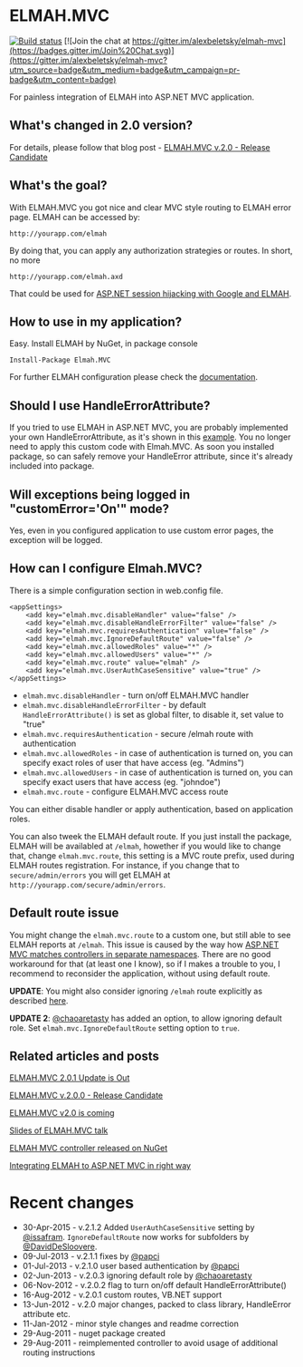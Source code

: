 ELMAH.MVC
=========
[![Build status](https://ci.appveyor.com/api/projects/status/b2qui7s4kv3w784u/branch/master?svg=true)](https://ci.appveyor.com/project/issafram/elmah-mvc/branch/master) [![Join the chat at https://gitter.im/alexbeletsky/elmah-mvc](https://badges.gitter.im/Join%20Chat.svg)](https://gitter.im/alexbeletsky/elmah-mvc?utm_source=badge&utm_medium=badge&utm_campaign=pr-badge&utm_content=badge)

For painless integration of ELMAH into ASP.NET MVC application.

What's changed in 2.0 version?
------------------------------

For details, please follow that blog post - [ELMAH.MVC v.2.0 - Release Candidate](http://www.beletsky.net/2012/06/elmahmvc-v200-release-candidate.html)

What's the goal?
-------------------

With ELMAH.MVC you got nice and clear MVC style routing to ELMAH error page. ELMAH can be accessed by:

	http://yourapp.com/elmah

By doing that, you can apply any authorization strategies or routes. In short, no more

	http://yourapp.com/elmah.axd

That could be used for [ASP.NET session hijacking with Google and ELMAH](http://www.troyhunt.com/2012/01/aspnet-session-hijacking-with-google.html).

How to use in my application?
------------------------------

Easy. Install ELMAH by NuGet, in package console

	Install-Package Elmah.MVC

For further ELMAH configuration please check the [documentation](https://code.google.com/p/elmah/).

Should I use HandleErrorAttribute?
----------------------------------

If you tried to use ELMAH in ASP.NET MVC, you are probably implemented your own HandleErrorAttribute, as it's shown in this [example](http://stackoverflow.com/questions/766610/how-to-get-elmah-to-work-with-asp-net-mvc-handleerror-attribute). You no longer need to apply this custom code with Elmah.MVC. As soon you installed package, so can safely remove your HandleError attribute, since it's already included into package.

Will exceptions being logged in "customError='On'" mode?
--------------------------------------------------------

Yes, even in you configured application to use custom error pages, the exception will be logged.

How can I configure Elmah.MVC?
------------------------------

There is a simple configuration section in web.config file.

	<appSettings>
		<add key="elmah.mvc.disableHandler" value="false" />
		<add key="elmah.mvc.disableHandleErrorFilter" value="false" />
		<add key="elmah.mvc.requiresAuthentication" value="false" />
		<add key="elmah.mvc.IgnoreDefaultRoute" value="false" />
		<add key="elmah.mvc.allowedRoles" value="*" />
		<add key="elmah.mvc.allowedUsers" value="*" />
		<add key="elmah.mvc.route" value="elmah" />
		<add key="elmah.mvc.UserAuthCaseSensitive" value="true" />
	</appSettings>

* `elmah.mvc.disableHandler` - turn on/off ELMAH.MVC handler
* `elmah.mvc.disableHandleErrorFilter` - by default `HandleErrorAttribute()` is set as global filter, to disable it, set value to "true"
* `elmah.mvc.requiresAuthentication` - secure /elmah route with authentication
* `elmah.mvc.allowedRoles` - in case of authentication is turned on, you can specify exact roles of user that have access (eg. "Admins")
* `elmah.mvc.allowedUsers` - in case of authentication is turned on, you can specify exact users that have access (eg. "johndoe")
* `elmah.mvc.route` - configure ELMAH.MVC access route

You can either disable handler or apply authentication, based on application roles.

You can also tweek the ELMAH default route. If you just install the package, ELMAH will be availabled at `/elmah`, howether if you would like to change that, change `elmah.mvc.route`, this setting is a MVC route prefix, used during ELMAH routes registration. For instance, if you change that to `secure/admin/errors` you will get ELMAH at `http://yourapp.com/secure/admin/errors`.

Default route issue
-------------------

You might change the `elmah.mvc.route` to a custom one, but still able to see ELMAH reports at `/elmah`. This issue is caused by the way how [ASP.NET MVC matches controllers in separate namespaces](http://www.beletsky.net/2012/07/aspnet-mvc-routes-and-namespaces.html). There are no good workaround for that (at least one I know), so if I makes a trouble to you, I recommend to reconsider the application, without using default route.

**UPDATE**: You might also consider ignoring ``/elmah`` route explicitly as described [here](https://github.com/alexanderbeletsky/elmah.mvc/issues/26).

**UPDATE 2**: [@chaoaretasty](https://github.com/chaoaretasty) has added an option, to allow ignoring default role. Set `elmah.mvc.IgnoreDefaultRoute` setting option to `true`.

Related articles and posts
--------------------------

[ELMAH.MVC 2.0.1 Update is Out](http://www.beletsky.net/2012/08/elmahmvc-201-update-is-out.html)

[ELMAH.MVC v.2.0.0 - Release Candidate](http://www.beletsky.net/2012/06/elmahmvc-v200-release-candidate.html)

[ELMAH.MVC v2.0 is coming](http://www.beletsky.net/2012/06/elmahmvc-v20-is-coming.html)

[Slides of ELMAH.MVC talk](https://speakerdeck.com/alexbeletsky/elmah-and-elmahmvc)

[ELMAH MVC controller released on NuGet](http://www.beletsky.net/2011/08/elmah-mvc-controller-released-on-nuget.html)

[Integrating ELMAH to ASP.NET MVC in right way](http://www.beletsky.net/2011/03/integrating-elmah-to-aspnet-mvc-in.html)

Recent changes
==============

* 30-Apr-2015 - v.2.1.2 Added `UserAuthCaseSensitive` setting by [@issafram](https://github.com/issafram). `IgnoreDefaultRoute` now works for subfolders by [@DavidDeSloovere](https://github.com/DavidDeSloovere).
* 09-Jul-2013 - v.2.1.1 fixes by [@papci](https://github.com/papci)
* 01-Jul-2013 - v.2.1.0 user based authentication by [@papci](https://github.com/papci)
* 02-Jun-2013 - v.2.0.3 ignoring default role by [@chaoaretasty](https://github.com/chaoaretasty)
* 06-Nov-2012 - v.2.0.2 flag to turn on/off default HandleErrorAttribute()
* 16-Aug-2012 - v.2.0.1 custom routes, VB.NET support
* 13-Jun-2012 - v.2.0 major changes, packed to class library, HandleError attribute etc.
* 11-Jan-2012 - minor style changes and readme correction
* 29-Aug-2011 - nuget package created
* 29-Aug-2011 - reimplemented controller to avoid usage of additional routing instructions
